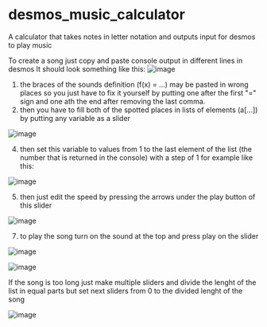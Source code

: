# desmos_music_calculator
A calculator that takes notes in letter notation and outputs input for desmos to play music

To create a song just copy and paste console output in different lines in desmos
It should look something like this:
![image](https://github.com/user-attachments/assets/1850569b-dcdb-4397-894b-bd5557bc96aa)

1. the braces of the sounds definition (f(x) = ...) may be pasted in wrong places so you just have to fix it yourself by putting one after the first "=" sign and one ath the end after removing the last comma.
2. then you have to fill both of the spotted places in lists of elements (a[...]) by putting any variable as a slider
   
![image](https://github.com/user-attachments/assets/a7b585d9-f27a-4510-8915-3b74bb7fb050)

4. then set this variable to values from 1 to the last element of the list (the number that is returned in the console) with a step of 1 for example like this:

![image](https://github.com/user-attachments/assets/d0f2fd08-3954-4b21-b807-44a8ee9e83ec)

5. then just edit the speed by pressing the arrows under the play button of this slider

![image](https://github.com/user-attachments/assets/f1d62b3c-542b-4032-aa05-31084dc2efaa)

7. to play the song turn on the sound at the top and press play on the slider
   
![image](https://github.com/user-attachments/assets/0268efc9-86ba-402d-876d-09e9e5bacc6a)

![image](https://github.com/user-attachments/assets/c4e2653a-213a-4727-8adb-3e6f5a3dc04a)



If the song is too long just make multiple sliders and divide the lenght of the list in equal parts but set next sliders from 0 to the divided lenght of the song

![image](https://github.com/user-attachments/assets/4496fc71-a127-479a-a504-d5d2e123ed00)

